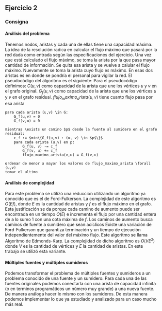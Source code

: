 
## Ejercicio 2

### Consigna

#### Análisis del problema

Tenemos nodos, aristas y cada una de ellas tiene una capacidad máxima. La idea de la resolución radica en calcular el flujo máximo que pasará por la red dada como entrada según las especificaciones del ejercicio. Una vez que está calculado el flujo máximo, se toma la arista por la que pasa mayor cantidad de información. Se quita esa arista y se vuelve a calular el flujo máximo. Nuevamente se toma la arista cuyo flujo es máximo. En esas dos aristas es en donde se pondría el personal para vigilar la red.
El pseudocódigo del algoritmo es el siguiente:
Para el pseudocódigo definimos:
$C(u,v)$ como capacidad de la arista que une los vértices $u$ y $v$ en el grafo original.
$G_f(u,v)$ como capacidad de la arista que une los vértices $u$ y $v$ en el grafo residual.
$flujo_maximo_arista(u,v)$ tiene cuanto flujo pasa por esa arista
```
para cada arista (u,v) \in G:
    G_f(u,v) = 0
    G_f(v,u) = 0

mientras \exists un camino $p$ desde la fuente al sumidero en el grafo residual:
    c_f := $min\{G_f(u,v) : (u, v) \in $p$\}$
    para cada arista (u,v) en p:
        G_f(u, v) -= c_f
        G_f(v, u) += c_f
        flujo_maximo_arista(v,u) = G_f(v,u)

ordenar de menor a mayor los valores de flujo_maximo_arista \forall (u,v) 
tomar el ultimo
```

#### Análisis de complejidad
Para este problema se utilizó una reducción utilizando un algoritmo ya conocido que es el de Ford-Fulkerson. La complejidad de este algoritmo es $O(Ef)$, donde $E$ es la cantidad de aristas y $f$ es el flujo máximo en el grafo. Esta justificación se da porque cada camino de aumento puede ser encontrada en un tiempo $O(E)$ e incrementa el flujo por una cantidad entera de a lo sumo $1$ con una cota máxima de $f$. Los caminos de aumento busca caminos de fuente a sumidero que sean acíclicos
Existe una variación de Ford-Fulkerson que garantiza terminación y un tiempo de ejecución independientemente del valor del máximo flujo. Este algoritmo se llama Algoritmo de Edmonds-Karp. La complejidad de dicho algoritmo es $O(VE^2)$ donde $V$ es la cantidad de vértices y $E$ la cantidad de aristas. En este trabajo se utilizó esta variante.

#### Múltiples fuentes y múltiples sumideros
Podemos transformar el problema de múltiples fuentes y sumideros a un problema conocido de una fuente y un sumidero. Para cada una de las fuentes originales podemos conectarla con una arista de capacidad infinita (o en terminos programáticos un número muy grande) a una nueva fuente. De manera análoga hacer lo mismo con los sumideros. De esta manera podemos implementar lo que ya estudiado y analizado para un caso mucho más real.